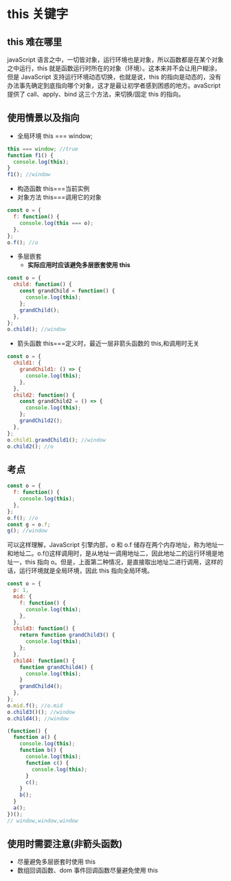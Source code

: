 <!--
 * @Author: 鱼小柔
 * @Date: 2020-11-07 21:02:07
 * @LastEditors: your name
 * @LastEditTime: 2021-03-28 11:21:12
 * @Description: file content
-->

# this 关键字

## this 难在哪里

javaScript 语言之中，一切皆对象，运行环境也是对象，所以函数都是在某个对象之中运行，this 就是函数运行时所在的对象（环境）。这本来并不会让用户糊涂，但是 JavaScript 支持运行环境动态切换，也就是说，this 的指向是动态的，没有办法事先确定到底指向哪个对象，这才是最让初学者感到困惑的地方。avaScript 提供了 call、apply、bind 这三个方法，来切换/固定 this 的指向。

## 使用情景以及指向

- 全局环境
  this === window;

```js
this === window; //true
function f1() {
  console.log(this);
}
f1(); //window
```

- 构造函数
  this===当前实例
- 对象方法
  this===调用它的对象

```js
const o = {
  f: function() {
    console.log(this === o);
  },
};
o.f(); //o
```

- 多层嵌套
  - **实际应用时应该避免多层嵌套使用 this**

```js
const o = {
  child: function() {
    const grandChild = function() {
      console.log(this);
    };
    grandChild();
  },
};
o.child(); //window
```

- 箭头函数
  this===定义时，最近一层非箭头函数的 this,和调用时无关

```js
const o = {
  child1: {
    grandChild1: () => {
      console.log(this);
    },
  },
  child2: function() {
    const grandChild2 = () => {
      console.log(this);
    };
    grandChild2();
  },
};
o.child1.grandChild1(); //window
o.child2(); //o
```

## 考点

```js
const o = {
  f: function() {
    console.log(this);
  },
};
o.f(); //o
const g = o.f;
g(); //window
```

可以这样理解，JavaScript 引擎内部，o 和 o.f 储存在两个内存地址，称为地址一和地址二。o.f()这样调用时，是从地址一调用地址二，因此地址二的运行环境是地址一，this 指向 o。但是，上面第二种情况，是直接取出地址二进行调用，这样的话，运行环境就是全局环境，因此 this 指向全局环境。

```js
const o = {
  p: 1,
  mid: {
    f: function() {
      console.log(this);
    },
  },
  child3: function() {
    return function grandChild3() {
      console.log(this);
    };
  },
  child4: function() {
    function grandChild4() {
      console.log(this);
    }
    grandChild4();
  },
};
o.mid.f(); //o.mid
o.child3()(); //window
o.child4(); //window
```

```js
(function() {
  function a() {
    console.log(this);
    function b() {
      console.log(this);
      function c() {
        console.log(this);
      }
      c();
    }
    b();
  }
  a();
})();
// window,window,window
```

## 使用时需要注意(非箭头函数)

- 尽量避免多层嵌套时使用 this
- 数组回调函数、dom 事件回调函数尽量避免使用 this
